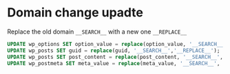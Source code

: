 # Domain change upadte

Replace the old domain `__SEARCH__` with a new one `__REPLACE__`

```sql
UPDATE wp_options SET option_value = replace(option_value, '__SEARCH__', '__REPLACE__');
UPDATE wp_posts SET guid = replace(guid, '__SEARCH__','__REPLACE__');
UPDATE wp_posts SET post_content = replace(post_content, '__SEARCH__', '__REPLACE__');
UPDATE wp_postmeta SET meta_value = replace(meta_value, '__SEARCH__', '__REPLACE__');
```
